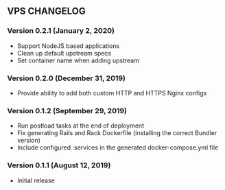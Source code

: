 ## VPS CHANGELOG

### Version 0.2.1 (January 2, 2020)

* Support NodeJS based applications
* Clean up default upstream specs
* Set container name when adding upstream

### Version 0.2.0 (December 31, 2019)

* Provide ability to add both custom HTTP and HTTPS Nginx configs

### Version 0.1.2 (September 29, 2019)

* Run postload tasks at the end of deployment
* Fix generating Rails and Rack Dockerfile (installing the correct Bundler version)
* Include configured :services in the generated docker-compose.yml file

### Version 0.1.1 (August 12, 2019)

* Initial release
